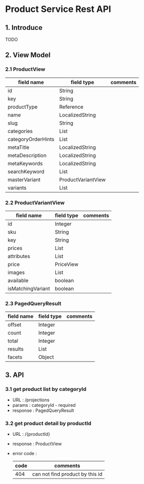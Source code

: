 # Product Service Rest API

## 1. Introduce

TODO

## 2. View Model

### 2.1 ProductView
| field name | field type | comments |
|----|----|----|
| id | String | |
| key | String | |
| productType | Reference | |
| name | LocalizedString | |
| slug | String | |
| categories | List<Reference> | |
| categoryOrderHints | List<CategoryOrderHintView> | |
| metaTitle | LocalizedString | |
| metaDescription | LocalizedString | | 
| metaKeywords | LocalizedString | |
| searchKeyword | List<SearchKeyword> | |
| masterVariant | ProductVariantView | |
| variants | List<ProductVariantView> | |

### 2.2 ProductVariantView

| field name | field type | comments |
|----|----|----|
| id | Integer | |
| sku | String | |
| key | String | |
| prices | List<PriceView> | |
| attributes | List<AttributeView> | | 
| price | PriceView | | 
| images | List<ImageView> | |
| available | boolean | |
| isMatchingVariant| boolean | |

### 2.3 PagedQueryResult

| field name | field type | comments | 
|-----|-----|-----|
| offset | Integer | |
| count | Integer | |
| total | Integer | |
| results | List<T> | |
| facets | Object | |

## 3. API

### 3.1 get product list by categoryId

* URL : /projections
* params : categoryId - required
* response : PagedQueryResult<ProductView>
    

### 3.2 get product detail by productId

* URL : /{productId}
* response : ProductView
* error code :
  
  | code | comments |
  |------|--------|
  | 404 | can not find product by this id |  